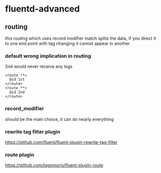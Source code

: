 # fluentd-advanced
## routing
this routing which uses record modifier match splits the data,
if you direct it to one end point with tag changing it cannot appear in another
### default wrong implication in routing
2nd would never receive any logs
```
<route **>
  @id 1st
</route>
<route **>
  @id 2nd
</route>
```
### record_modifier 
should be the main choice, it can do nearly everything
### rewrite tag filter plugin
https://github.com/fluent/fluent-plugin-rewrite-tag-filter
### route plugin
https://github.com/tagomoris/fluent-plugin-route

